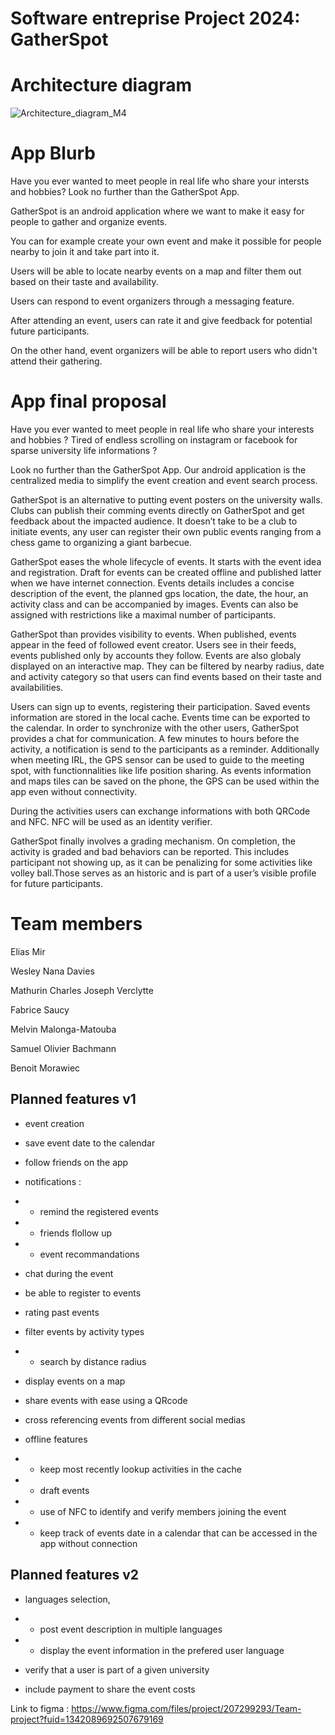 # Software entreprise Project 2024: GatherSpot

# Architecture diagram
![Architecture_diagram_M4](https://github.com/GatherSpot/MobileApp/assets/93264382/1e1b0c40-d26f-4b51-9b94-d403aa8b2563)


# App Blurb

Have you ever wanted to meet people in real life who share your intersts and hobbies? Look no further than the GatherSpot App.

GatherSpot is an android application where we want to make it easy for people to gather and organize events. 

You can for example create your own event and make it possible for people nearby to join it and take part into it. 

Users will be able to locate nearby events on a map and filter them out based on their taste and availability. 

Users can respond to event organizers through a messaging feature. 

After attending an event, users can rate it and give feedback for potential future participants.

On the other hand, event organizers will be able to report users who didn't attend their gathering.

# App final proposal 

Have you ever wanted to meet people in real life who share your interests and hobbies ? 
Tired of endless scrolling on instagram or facebook for sparse university life informations ? 

Look no further than the GatherSpot App. Our android application is the centralized media to simplify the event creation and event search process. 

GatherSpot is an alternative to putting event posters on the university walls.  Clubs can publish their comming events directly on GatherSpot and get feedback about the impacted audience. It doesn’t take to be a club to initiate events, any user can register their own public events ranging from a chess game to organizing a giant barbecue.

GatherSpot eases the whole lifecycle of events. It starts with the event idea and registration.  Draft for events can be created offline and published latter when we have internet connection. Events details includes a concise description of the event, the planned gps location, the date, the hour, an activity class and can be accompanied by images. Events can also be assigned with restrictions like a maximal number of participants. 

GatherSpot than provides visibility to events. When published, events appear in the feed of followed event creator. Users see in their feeds, events published only by accounts they follow.  Events are also globaly displayed on an interactive map. They can be filtered by nearby radius, date and activity category so that users can find events based on their taste and availabilities. 

Users can sign up to events, registering their participation. Saved events information are stored in the local cache. Events time can be exported to the calendar. In order to synchronize with the other users, GatherSpot provides a chat for communication. A few minutes to hours before the activity, a notification is send to the participants as a reminder.  Additionally when meeting IRL, the GPS sensor can be used to guide to the meeting spot, with functionnalities like life position sharing. As events information and maps tiles 
can be saved on the phone, the GPS can be used within the app even without connectivity. 

During the activities users can exchange informations with both QRCode and NFC. NFC will be used as an identity verifier.

GatherSpot finally involves a grading mechanism. On completion, the activity is graded and bad behaviors can be reported.  This includes participant not showing up, as it can be penalizing for some activities like volley ball.Those serves as an historic and is part of a user’s visible profile for future participants. 

# Team members
Elias Mir 

Wesley Nana Davies 

Mathurin Charles Joseph Verclytte 

Fabrice Saucy 

Melvin Malonga-Matouba 

Samuel Olivier Bachmann 

Benoit Morawiec


## Planned features v1

- event creation

- save event date to the calendar

- follow friends on the app

- notifications :
- - remind the registered events
- - friends flollow up
- - event recommandations
 
- chat during the event 
 
- be able to register to events 

- rating past events 

- filter events by activity types
- - search by distance radius
 
- display events on a map   

- share events with ease using a QRcode

- cross referencing events from different social medias

- offline features
- - keep most recently lookup activities in the cache
- - draft events
- - use of NFC to identify and verify members joining the event
- - keep track of events date in a calendar that can be accessed in the app without connection

## Planned features v2

- languages selection,
- - post event description in multiple languages
- - display the event information in the prefered user language
 
- verify that a user is part of a given university

- include payment to share the event costs

Link to figma : https://www.figma.com/files/project/207299293/Team-project?fuid=1342089692507679169
